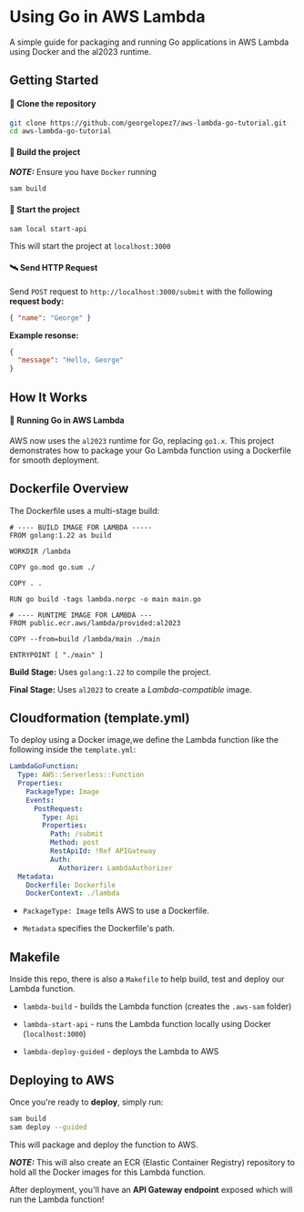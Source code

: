 # Using Go in AWS Lambda

A simple guide for packaging and running Go applications in AWS Lambda using Docker and the al2023 runtime.

## Getting Started

#### 📂 Clone the repository

```sh
git clone https://github.com/georgelopez7/aws-lambda-go-tutorial.git
cd aws-lambda-go-tutorial
```

#### 🔨 Build the project

**_NOTE:_** Ensure you have `Docker` running

```sh
sam build
```

#### 🚀 Start the project

```sh
sam local start-api
```

This will start the project at `localhost:3000`

#### 🛰 Send HTTP Request

Send `POST` request to `http://localhost:3000/submit` with the following **request body:**

```json
{ "name": "George" }
```

**Example resonse:**

```json
{
  "message": "Hello, George"
}
```

## How It Works

#### 🐳 Running Go in AWS Lambda

AWS now uses the `al2023` runtime for Go, replacing `go1.x`. This project demonstrates how to package your Go Lambda function using a Dockerfile for smooth deployment.

## Dockerfile Overview

The Dockerfile uses a multi-stage build:

```Docker
# ---- BUILD IMAGE FOR LAMBDA -----
FROM golang:1.22 as build

WORKDIR /lambda

COPY go.mod go.sum ./

COPY . .

RUN go build -tags lambda.norpc -o main main.go

# ---- RUNTIME IMAGE FOR LAMBDA ---
FROM public.ecr.aws/lambda/provided:al2023

COPY --from=build /lambda/main ./main

ENTRYPOINT [ "./main" ]
```

**Build Stage:** Uses `golang:1.22` to compile the project.

**Final Stage:** Uses `al2023` to create a _Lambda-compatible_ image.

## Cloudformation (template.yml)

To deploy using a Docker image,we define the Lambda function like the following inside the `template.yml`:

```yaml
LambdaGoFunction:
  Type: AWS::Serverless::Function
  Properties:
    PackageType: Image
    Events:
      PostRequest:
        Type: Api
        Properties:
          Path: /submit
          Method: post
          RestApiId: !Ref APIGateway
          Auth:
            Authorizer: LambdaAuthorizer
  Metadata:
    Dockerfile: Dockerfile
    DockerContext: ./lambda
```

- `PackageType: Image` tells AWS to use a Dockerfile.

- `Metadata` specifies the Dockerfile's path.

## Makefile

Inside this repo, there is also a `Makefile` to help build, test and deploy our Lambda function.

- `lambda-build` - builds the Lambda function (creates the `.aws-sam` folder)

- `lambda-start-api` - runs the Lambda function locally using Docker (`localhost:3000`)

- `lambda-deploy-guided` - deploys the Lambda to AWS

## Deploying to AWS

Once you're ready to **deploy**, simply run:

```sh
sam build
sam deploy --guided
```

This will package and deploy the function to AWS.

**_NOTE:_** This will also create an ECR (Elastic Container Registry) repository to hold all the Docker images for this Lambda function.

After deployment, you'll have an **API Gateway endpoint** exposed which will run the Lambda function!
